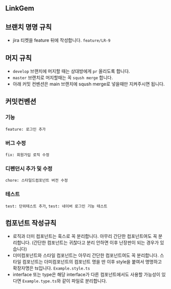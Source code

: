 ## LinkGem

## 브랜치 명명 규칙

- jira 티켓을 feature 뒤에 작성합니다. `feature/LR-9`

## 머지 규칙

- `develop` 브랜치에 머지할 때는 상대방에게 `pr` 올리도록 합니다.
- `master` 브랜치로 머지할때는 꼭 `sqush merge` 합니다.
- 아래 커밋 컨벤션은 main 브랜치에 sqush merge로 넣을때만 지켜주시면 됩니다.

## 커밋컨벤션

### 기능

`feature: 로그인 추가`

### 버그 수정

`fix: 회원가입 로직 수정`

### 디펜던시 추가 및 수정

`chore: 스타일드컴포넌트 버전 수정`

### 테스트

`test: 단위테스트 추가`, `test: 네이버 로그인 기능 테스트`

## 컴포넌트 작성규칙

- 로직과 더미 컴포넌트는 훅스로 꼭 분리합니다. 아무리 간단한 컴포넌트여도 꼭 분리합니다. (간단한 컴포넌트는 귀찮다고 분리 안하면 이후 난장판이 되는 경우가 있습니다)
- 더미컴포넌트와 스타일 컴포넌트는 아무리 간단한 컴포넌트여도 꼭 분리합니다. 스타일 컴포넌트는 더미컴포넌트의 컴포넌트 명을 딴 이후 style을 붙여서 명명하고 확장자명은 ts입니다. `Example.style.ts`
- interface 또는 type은 해당 interface가 다른 컴포넌트에서도 사용할 가능성이 있다면 `Example.type.ts`와 같이 파일로 분리합니다.
